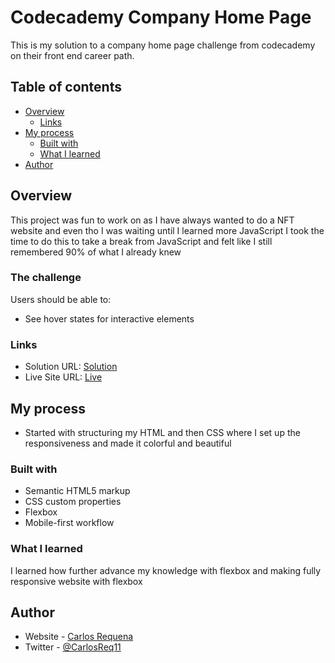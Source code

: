 # Codecademy Company Home Page

This is my solution to a company home page challenge from codecademy on their front end career path. 

## Table of contents

- [Overview](#overview)
  - [Links](#links)
- [My process](#my-process)
  - [Built with](#built-with)
  - [What I learned](#what-i-learned)
- [Author](#author)

## Overview
This project was fun to work on as I have always wanted to do a NFT website and even tho I was waiting until I learned more JavaScript I took the time to do this to take a break from JavaScript and felt like I still remembered 90% of what I already knew

### The challenge

Users should be able to:

- See hover states for interactive elements

### Links

- Solution URL: [Solution](https://github.com/carlos-req/Company-Home-Page-w-Flexbox)
- Live Site URL: [Live](https://carlos-req.github.io/Company-Home-Page-w-Flexbox/)

## My process

- Started with structuring my HTML and then CSS where I set up the responsiveness and made it colorful and beautiful

### Built with

- Semantic HTML5 markup
- CSS custom properties
- Flexbox
- Mobile-first workflow

### What I learned

I learned how further advance my knowledge with flexbox and making fully responsive website with flexbox

## Author

- Website - [Carlos Requena](https://github.com/carlos-req)
- Twitter - [@CarlosReq11](https://twitter.com/CarlosReq11)
